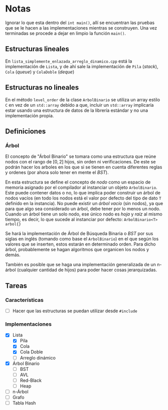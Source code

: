 # Notas

Ignorar lo que esta dentro del `int main()`, allí se encuentran las pruebas que se le hacen a las implementaciones mientras se construyen. Una vez terminadas se procede a dejar en limpio la función `main()`.

## Estructuras lineales

En `lista_simplemente_enlazada_arreglo_dinamico.cpp` está la implementación de `Lista`, y de ahí sale la implementación de `Pila` (_stack_), `Cola` (_queue_) y `ColaDoble` (_deque_)

## Estructuras no lineales

En el método `level_order` de la clase `ArbolBinario` se utiliza un array estilo `C` en vez de un `std::array` debido a que, incluir un `std::array` implicaría estar usando una estructura de datos de la librería estándar y no una implementación propia.

## Definiciones

### Árbol

El concepto de "Árbol Binario" se tomara como una estructura que reúne nodos con el rango de $`[0,2]`$ hijos, sin orden ni verificaciones. De este se podrán hacer los arboles en los que si se tienen en cuenta diferentes reglas y ordenes (por ahora solo tener en mente el _BST_).

En esta estructura se define el concepto de _nodo_ como un espacio de memoria asignado por el compilador al instanciar un objeto `ArbolBinario`. Este puede contener datos o no, lo que implica poder construir un árbol de nodos vacíos (en todo los nodos está el valor por defecto del tipo de dato `T` definido en la instancia). No puede existir un _árbol vacío_ (sin nodos), ya que para que algo sea considerado un árbol, debe tener por lo menos un nodo. Cuando un árbol tiene un solo nodo, ese único nodo es _hoja_ y _raíz_ al mismo tiempo, es decir, lo que sucede al instanciar por defecto: `ArbolBinario<T> arbol{}`

Se hará la implementación de Árbol de Búsqueda Binaria o _BST_ por sus siglas en inglés (tomando como base el `ArbolBinario`) en el que según los valores que se inserten, estos estarán en determinado orden. Para dicho árbol, probablemente se hagan algoritmos que organicen los nodos y demás.

También es posible que se haga una implementación generalizada de un n-árbol (cualquier cantidad de hijos) para poder hacer cosas jerarquizadas.

## Tareas

### Características

- [ ] Hacer que las estructuras se puedan utilizar desde `#include`

### Implementaciones

- [x] Lista
  - [x] Pila
  - [x] Cola
  - [x] Cola Doble
  - [ ] Arreglo dinámico
- [x] Árbol Binario
  - [ ] BST
  - [ ] AVL
  - [ ] Red-Black
  - [ ] Heap
- [ ] n-Árbol
- [ ] Grafo
- [ ] Tabla Hash
